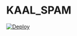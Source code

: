 # KAAL_SPAM
[![Deploy](https://www.herokucdn.com/deploy/button.svg)](https://heroku.com/deploy?template=https://github.com/xdipesh/XD_SPAM-DEPLOY)
